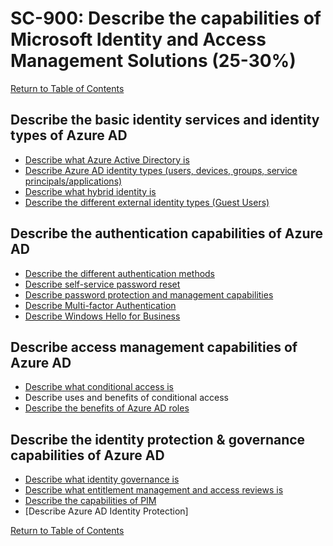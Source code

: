 # SC-900: Describe the capabilities of Microsoft Identity and Access Management Solutions (25-30%)

[Return to Table of Contents](../README.md)

## Describe the basic identity services and identity types of Azure AD
* [Describe what Azure Active Directory is](11-Describe%20what%20Azure%20Active%20Directory%20is.md)
* [Describe Azure AD identity types (users, devices, groups, service principals/applications)](12-Describe%20Azure%20AD%20identity%20types.md)
* [Describe what hybrid identity is](13-Describe%20what%20hybrid%20identity%20is.md)
* [Describe the different external identity types (Guest Users)](14-Describe%20the%20different%20external%20identity%20types.md)
## Describe the authentication capabilities of Azure AD
* [Describe the different authentication methods](21-Describe%20the%20different%20authentication%20methods.md)
* [Describe self-service password reset](22-Describe%20self-service%20password%20reset.md)
* [Describe password protection and management capabilities](23-Describe%20password%20protection%20and%20management%20capabilities.md)
* [Describe Multi-factor Authentication](24-Describe%20Multi-factor%20Authentication.md)
* [Describe Windows Hello for Business](25-Describe%20Windows%20Hello%20for%20Business.md)
## Describe access management capabilities of Azure AD
* [Describe what conditional access is](31-Describe%20what%20conditional%20access%20is.md)
* Describe uses and benefits of conditional access
* [Describe the benefits of Azure AD roles](33-Describe%20the%20benefits%20of%20Azure%20AD%20roles.md)
## Describe the identity protection & governance capabilities of Azure AD
* [Describe what identity governance is](41-Describe%20what%20identity%20governance%20is.md)
* [Describe what entitlement management and access reviews is](42-Describe%20what%20entitlement%20management%20and%20access%20reviews%20is.md)
* [Describe the capabilities of PIM](43-Describe%20the%20capabilities%20of%20PIM.md)
* [Describe Azure AD Identity Protection]

[Return to Table of Contents](../README.md)